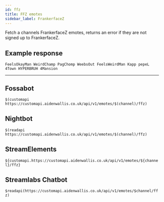 ```yaml
---
id: ffz
title: FFZ emotes
sidebar_label: FrankerfaceZ
---
```


Fetch a channels FrankerfaceZ emotes, returns an error if they are not signed up to FrankerfaceZ.

## Example response
```FeelsOkayMan WeirdChamp PagChomp WeebsOut FeelsWeirdMan Kapp pepeL 4Town HYPERBRUH 4Mansion```

---

## Fossabot
```$(customapi https://customapi.aidenwallis.co.uk/api/v1/emotes/$(channel)/ffz)```

## Nightbot
```$(readapi https://customapi.aidenwallis.co.uk/api/v1/emotes/$(channel)/ffz)```

## StreamElements
```${customapi.https://customapi.aidenwallis.co.uk/api/v1/emotes/${channel}/ffz}```

## Streamlabs Chatbot
```$readapi(https://customapi.aidenwallis.co.uk/api/v1/emotes/$channel/ffz)```

